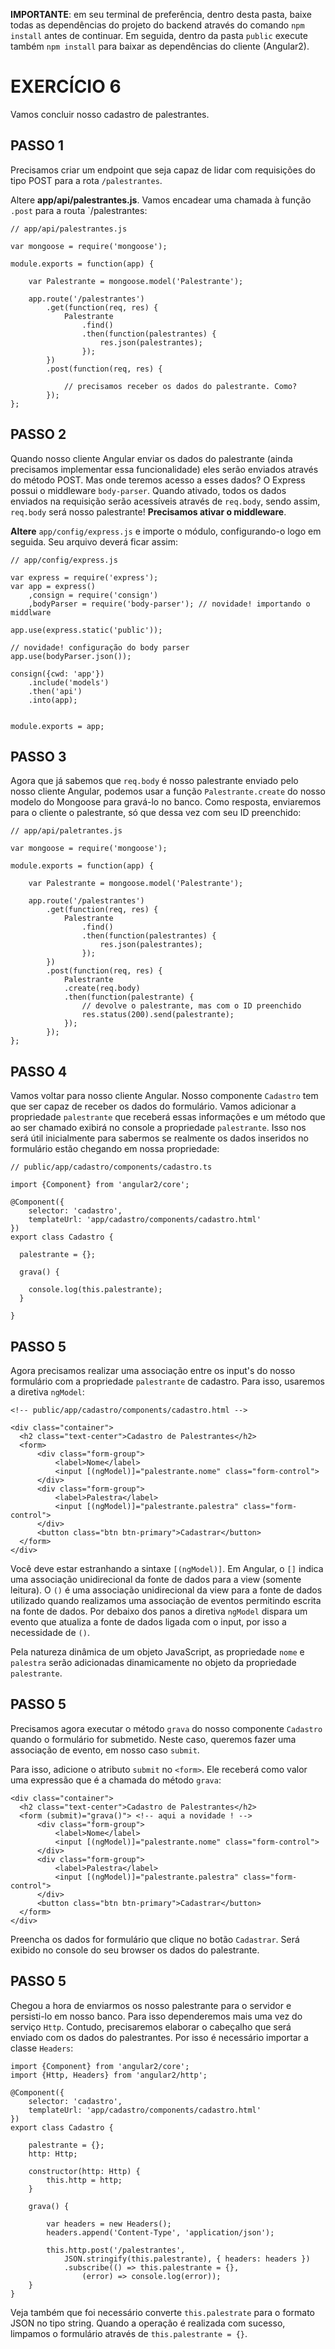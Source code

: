 **IMPORTANTE**: em seu terminal de preferência, dentro desta pasta, baixe todas as dependências do projeto do backend através do comando `npm install` antes de continuar. Em seguida, dentro da pasta `public` execute também `npm install` para baixar as dependências do cliente (Angular2).

# EXERCÍCIO 6

Vamos concluir nosso cadastro de palestrantes.

## PASSO 1

Precisamos criar um endpoint que seja capaz de lidar com requisições do tipo POST para a rota `/palestrantes`.

Altere **app/api/palestrantes.js**. Vamos encadear uma chamada à função `.post` para a routa `/palestrantes:

```
// app/api/palestrantes.js

var mongoose = require('mongoose');

module.exports = function(app) {
    
    var Palestrante = mongoose.model('Palestrante');
    
    app.route('/palestrantes')
        .get(function(req, res) {
            Palestrante
                .find()
                .then(function(palestrantes) {
                    res.json(palestrantes);     
                });
        })
        .post(function(req, res) {

            // precisamos receber os dados do palestrante. Como?
        });
};
```

## PASSO 2

Quando nosso cliente Angular enviar os dados do palestrante (ainda precisamos implementar essa funcionalidade) eles serão enviados através 
do método POST. Mas onde teremos acesso a esses dados? O Express possui o middleware `body-parser`. Quando ativado, todos os dados enviados na requisição serão acessíveis através de `req.body`, sendo assim, `req.body` será nosso palestrante! **Precisamos ativar o middleware**.

**Altere** `app/config/express.js` e importe o módulo, configurando-o logo em seguida. Seu arquivo deverá ficar assim:

```
// app/config/express.js

var express = require('express');
var app = express()
    ,consign = require('consign')
    ,bodyParser = require('body-parser'); // novidade! importando o middlware

app.use(express.static('public'));

// novidade! configuração do body parser
app.use(bodyParser.json());

consign({cwd: 'app'})
    .include('models')
    .then('api')
    .into(app);


module.exports = app;

```
## PASSO 3 

Agora que já sabemos que `req.body` é nosso palestrante enviado pelo nosso cliente Angular, podemos usar a função `Palestrante.create` do nosso modelo do Mongoose para gravá-lo no banco. Como resposta, enviaremos para o cliente o palestrante, só que dessa vez com seu ID preenchido:

```
// app/api/paletrantes.js

var mongoose = require('mongoose');

module.exports = function(app) {
    
    var Palestrante = mongoose.model('Palestrante');
    
    app.route('/palestrantes')
        .get(function(req, res) {
            Palestrante
                .find()
                .then(function(palestrantes) {
                    res.json(palestrantes);     
                });
        })
        .post(function(req, res) {
            Palestrante
            .create(req.body)
            .then(function(palestrante) {
                // devolve o palestrante, mas com o ID preenchido
                res.status(200).send(palestrante);
            });
        });
};
```

## PASSO 4

Vamos voltar para nosso cliente Angular. Nosso componente `Cadastro` tem que ser capaz de receber os dados do formulário. Vamos adicionar a propriedade `palestrante` que receberá essas informações e um método que ao ser chamado exibirá no console a propriedade `palestrante`. Isso nos será útil inicialmente para sabermos se realmente os dados inseridos no formulário estão chegando em nossa propriedade:

```
// public/app/cadastro/components/cadastro.ts

import {Component} from 'angular2/core';

@Component({
    selector: 'cadastro',
    templateUrl: 'app/cadastro/components/cadastro.html'
})
export class Cadastro {

  palestrante = {};

  grava() {

    console.log(this.palestrante);
  }

}
```

## PASSO 5

Agora precisamos realizar uma associação entre os input's do nosso formulário com a propriedade `palestrante` de cadastro. Para isso, usaremos a diretiva `ngModel`:

```
<!-- public/app/cadastro/components/cadastro.html -->

<div class="container">
  <h2 class="text-center">Cadastro de Palestrantes</h2>
  <form>
      <div class="form-group">
          <label>Nome</label>
          <input [(ngModel)]="palestrante.nome" class="form-control">
      </div>
      <div class="form-group">
          <label>Palestra</label>
          <input [(ngModel)]="palestrante.palestra" class="form-control">
      </div>
      <button class="btn btn-primary">Cadastrar</button>
  </form>
</div>
```

Você deve estar estranhando a sintaxe `[(ngModel)]`. Em Angular, o `[]` indica uma associação unidirecional da fonte de dados para a view (somente leitura). O `()` é uma associação unidirecional da view para a fonte de dados utilizado quando realizamos uma associação de eventos permitindo escrita na fonte de dados. Por debaixo dos panos a diretiva `ngModel` dispara um evento que atualiza a fonte de dados ligada com o input, por isso a necessidade de `()`. 

Pela natureza dinâmica de um objeto JavaScript, as propriedade `nome` e `palestra` serão adicionadas dinamicamente no objeto da propriedade `palestrante`.

## PASSO 5

Precisamos agora executar o método `grava` do nosso componente `Cadastro` quando o formulário for submetido. Neste caso, queremos fazer uma associação de evento, em nosso caso `submit`.

Para isso, adicione o atributo `submit` no `<form>`. Ele receberá como valor uma expressão que é a chamada do método `grava`:

```
<div class="container">
  <h2 class="text-center">Cadastro de Palestrantes</h2>
  <form (submit)="grava()"> <!-- aqui a novidade ! -->
      <div class="form-group">
          <label>Nome</label>
          <input [(ngModel)]="palestrante.nome" class="form-control">
      </div>
      <div class="form-group">
          <label>Palestra</label>
          <input [(ngModel)]="palestrante.palestra" class="form-control">
      </div>
      <button class="btn btn-primary">Cadastrar</button>
  </form>
</div>
```

Preencha os dados for formulário que clique no botão `Cadastrar`. Será exibido no console do seu browser os dados do palestrante.


## PASSO 5

Chegou a hora de enviarmos os nosso palestrante para o servidor e persisti-lo em nosso banco. Para isso dependeremos mais uma vez do serviço `Http`. Contudo, precisaremos elaborar o cabeçalho que será enviado com os dados do palestrantes. Por isso é necessário importar a classe `Headers`:

```
import {Component} from 'angular2/core';
import {Http, Headers} from 'angular2/http';

@Component({
    selector: 'cadastro',
    templateUrl: 'app/cadastro/components/cadastro.html'
})
export class Cadastro {

    palestrante = {};
    http: Http;
    
    constructor(http: Http) {
        this.http = http;    
    }
    
    grava() {

        var headers = new Headers();
        headers.append('Content-Type', 'application/json');

        this.http.post('/palestrantes', 
            JSON.stringify(this.palestrante), { headers: headers })
            .subscribe(() => this.palestrante = {},
                (error) => console.log(error));   
    }
}
```

Veja também que foi necessário converte `this.palestrate` para o formato JSON no tipo string. Quando a operação é realizada com sucesso, limpamos o formulário através de `this.palestrante = {}`.
